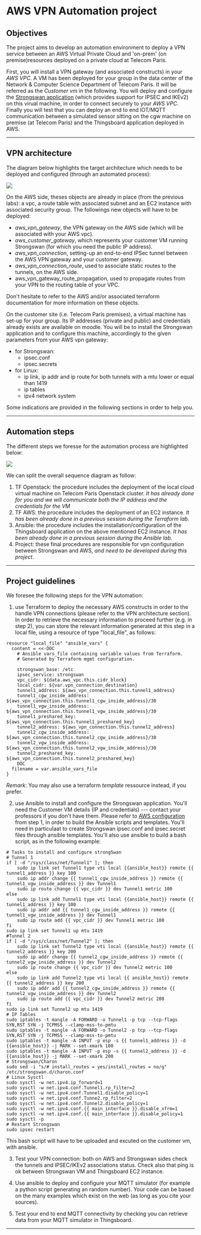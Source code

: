 # AWS VPN Automation project

## Objectives

The project aims to develop an automation environment to deploy a VPN service between an AWS Virtual Private Cloud and 'on-prem' (on premise)resources deployed on a private cloud at Telecom Paris. 
<!--- (JLR: thy don't know what it is yet, so better to deal with that latter on) In the AWS VPC the customer gateway, VPN gateway, VPN connections and route table constructs have to be deployed and configured to interwork with a localy deployed virtual machine on Telecom Paris openstack cluster. -->
First, you will install a VPN gateway (and associated constructs) in your *AWS VPC*. A VM has been deployed for your group in the data center of the Network & Computer Science Department of Telecom Paris. It will be referred as the *Customer vm* in the following. You will deploy and configure the [Strongswan application](https://www.strongswan.org) (which provides support for IPSEC and IKEv2) on this virual machine, in order to connect securely to your *AWS VPC*. Finally you will test that you can deploy an end to end IOT/MQTT communication between a simulated sensor sitting on the cgw machine on premise (at Telecom Paris) and the Thingsboard application deployed in AWS.

---

## VPN architecture

The diagram below highlights the target architecture which needs to be deployed and configured (through an automated process):

![](images/aws-lab-VPN-diagram.png)

On the AWS side, theses objects are already in place (from the previous labs): a vpc, a route table with associated subnet and an EC2 instance with associated security group. The followings new objects will have to be deployed:

- *aws_vpn_gateway*, the VPN gateway on the AWS side (which will be associated with your AWS vpc).
- *aws_customer_gateway*, which represents your customer VM running Strongswan (for which you need the public IP address).
- *aws_vpn_connection*, setting-up an end-to-end IPSec tunnel between the AWS VPN gateway and your customer gateway.
- *aws_vpn_connection_route*, used to associate static routes to the tunnels, on the AWS side.
- aws_vpn_gateway_route_propagation, used  to propagate routes from your VPN to the routing table of your VPC.

Don't hesitate to refer to the AWS and/or associated terraform documentation for more information on these objects.

On the customer site (i.e. Telecom Paris premises), a virtual machine has set-up for your group. Its IP addresses (private and public) and credentials already exists are available on moodle. You will be to install the Strongswan application and to configure this machine, accordingly to the given parameters from your AWS vpn gateway:

- for Strongswan:
  - ipsec.conf
  - ipsec.secrets
- for Linux:
  - ip link, ip addr and ip route for both tunnels with a mtu lower or equal than 1419
  - ip tables
  - ipv4 network system

Some indications are provided in the following sections in order to help you.

---

## Automation steps

The different steps we foresse for the automation process are highlighted below:

![](images/aws-lab-VPN-sequence.png)

We can split the overall sequence diagram as follow:

1. TF Openstack: the procedure includes the deployment of the local cloud virtual machine on Telecom Paris Openstack cluster. *It has already done for you and we will communicate both the IP address and the credentials for the VM*
2. TF AWS: the procedure includes the deployment of an EC2 instance. *It has been already done in a previous session during the Terraform lab.*
3. Ansible: the procedure includes the installation/configuration of the Thingsboard application on the above mentioned EC2 instance. *It has been already done in a previous session during the Ansible lab.*
4. Project: these final procedures are responsible for vpn configuration between Strongswan and AWS, *and need to be developed during this project*.

---

## Project guidelines

We foresee the following steps for the VPN automation:

1. use Terraform to deploy the necessary AWS constructs in order to the handle VPN connections (please refer to the VPN architecture section). In order to retrieve the necessary information to proceed further (e.g. in step 2), you can store the relevant information generated at this step in a local file, using a resource of type "local_file", as follows:

```console
resource "local_file" "ansible_vars" {
  content = <<-DOC
    # Ansible vars_file containing variable values from Terraform.
    # Generated by Terraform mgmt configuration.

    strongswan_base: /etc
    ipsec_service: strongswan
    vpc_cidr: ${data.aws_vpc.this.cidr_block}
    local_cidr: ${var.vpn_connection_destination}
    tunnel1_address: ${aws_vpn_connection.this.tunnel1_address}
    tunnel1_cgw_inside_address: ${aws_vpn_connection.this.tunnel1_cgw_inside_address}/30
    tunnel1_vgw_inside_address: ${aws_vpn_connection.this.tunnel1_vgw_inside_address}/30
    tunnel1_preshared_key: ${aws_vpn_connection.this.tunnel1_preshared_key}
    tunnel2_address: ${aws_vpn_connection.this.tunnel2_address}
    tunnel2_cgw_inside_address: ${aws_vpn_connection.this.tunnel2_cgw_inside_address}/30
    tunnel2_vgw_inside_address: ${aws_vpn_connection.this.tunnel2_vgw_inside_address}/30
    tunnel2_preshared_key: ${aws_vpn_connection.this.tunnel2_preshared_key}
    DOC
  filename = var.ansible_vars_file
}
```

  *Remark*: You may also use a terraform *template* ressource instead, if you prefer.

2. use Ansible to install and configure the Strongswan application. You'll need the Customer VM details (IP and credentials) --- contact your professors if you don't have them. Please refer to [AWS configuration](https://docs.aws.amazon.com/vpn/latest/s2svpn/SetUpVPNConnections.html#vpn-download-config) from step 1, in order to build the Ansible scripts and templates. 
  You'll need in particulaat to create Strongswan ipsec.conf and ipsec.secret files through ansible templates. You'll also use ansible to build a bash script, as in the following example: 

```console
# Tasks to install and configure strongSwan
# Tunnel 1
if [ -d "/sys/class/net/Tunnel1" ]; then
    sudo ip link set Tunnel1 type vti local {{ansible_host}} remote {{ tunnel1_address }} key 100
    sudo ip addr change {{ tunnel1_cgw_inside_address }} remote {{ tunnel1_vgw_inside_address }} dev Tunnel1
    sudo ip route change {{ vpc_cidr }} dev Tunnel1 metric 100
else
    sudo ip link add Tunnel1 type vti local {{ansible_host}} remote {{ tunnel1_address }} key 100
    sudo ip addr add {{ tunnel1_cgw_inside_address }} remote {{ tunnel1_vgw_inside_address }} dev Tunnel1
    sudo ip route add {{ vpc_cidr }} dev Tunnel1 metric 100
fi
sudo ip link set Tunnel1 up mtu 1419
#Tunnel 2
if [ -d "/sys/class/net/Tunnel2" ]; then
    sudo ip link set Tunnel2 type vti local {{ansible_host}} remote {{ tunnel2_address }} key 200
    sudo ip addr change {{ tunnel2_cgw_inside_address }} remote {{ tunnel2_vgw_inside_address }} dev Tunnel2
    sudo ip route change {{ vpc_cidr }} dev Tunnel2 metric 100
else
    sudo ip link add Tunnel2 type vti local {{ ansible_host}} remote {{ tunnel2_address }} key 200
    sudo ip addr add {{ tunnel2_cgw_inside_address }} remote {{ tunnel2_vgw_inside_address }} dev Tunnel2
    sudo ip route add {{ vpc_cidr }} dev Tunnel2 metric 200
fi
sudo ip link set Tunnel2 up mtu 1419
# IP Tables
sudo iptables -t mangle -A FORWARD -o Tunnel1 -p tcp --tcp-flags SYN,RST SYN -j TCPMSS --clamp-mss-to-pmtu
sudo iptables -t mangle -A FORWARD -o Tunnel2 -p tcp --tcp-flags SYN,RST SYN -j TCPMSS --clamp-mss-to-pmtu
sudo iptables -t mangle -A INPUT -p esp -s {{ tunnel1_address }} -d {{ansible_host}} -j MARK --set-xmark 100
sudo iptables -t mangle -A INPUT -p esp -s {{ tunnel2_address }} -d {{ansible_host}} -j MARK --set-xmark 200
# Strongswan/Charon
sudo sed -i "s/# install_routes = yes/install_routes = no/g" /etc/strongswan.d/charon.conf
# Linux Sysctl
sudo sysctl -w net.ipv4.ip_forward=1
sudo sysctl -w net.ipv4.conf.Tunnel1.rp_filter=2
sudo sysctl -w net.ipv4.conf.Tunnel1.disable_policy=1
sudo sysctl -w net.ipv4.conf.Tunne2.rp_filter=2
sudo sysctl -w net.ipv4.conf.Tunnel2.disable_policy=1
sudo sysctl -w net.ipv4.conf.{{ main_interface }}.disable_xfrm=1
sudo sysctl -w net.ipv4.conf.{{ main_interface }}.disable_policy=1
sudo sysctl -p
# Restart Strongswan
sudo ipsec restart
```

This bash script will have to be uploaded and excuted on the customer vm, with ansible. 

3. Test your VPN connection: both on AWS and Strongswan sides check the tunnels and IPSEC/IKEv2 associations status. Check also that ping is ok between Strongswan VM and Thingsboard EC2 instance.

4. Use ansible to deploy and configure your MQTT simulator (for example a python script generating an random number). Your code can be based on the many examples which exist on the web (as long as you cite your sources). 

5. Test your end to end MQTT connectivity by checking you can retrieve data from your MQTT simulator in Thingsboard.

---
